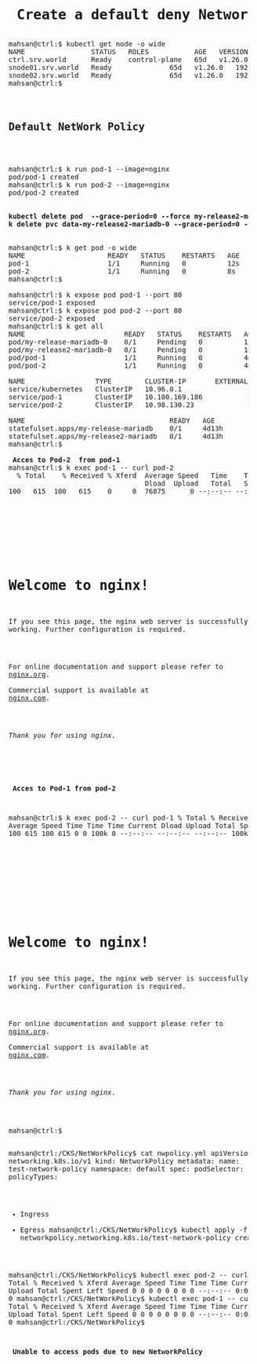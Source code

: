 <pre>
<h1> Create a default deny NetworkPolic </h1>
mahsan@ctrl:$ kubectl get node -o wide
NAME                STATUS   ROLES           AGE   VERSION   INTERNAL-IP    EXTERNAL-IP   OS-IMAGE             KERNEL-VERSION      CONTAINER-RUNTIME
ctrl.srv.world      Ready    control-plane   65d   v1.26.0   192.168.0.25   <none>        Ubuntu 22.04.1 LTS   5.15.0-46-generic   containerd://1.6.14
snode01.srv.world   Ready    <none>          65d   v1.26.0   192.168.0.71   <none>        Ubuntu 22.04.1 LTS   5.15.0-46-generic   containerd://1.6.14
snode02.srv.world   Ready    <none>          65d   v1.26.0   192.168.0.72   <none>        Ubuntu 22.04.1 LTS   5.15.0-46-generic   containerd://1.6.14
mahsan@ctrl:$

<b><h2>
Default NetWork Policy </b></h2>


mahsan@ctrl:$ k run pod-1 --image=nginx
pod/pod-1 created
mahsan@ctrl:$ k run pod-2 --image=nginx
pod/pod-2 created

<b>
kubectl delete pod  --grace-period=0 --force my-release2-mariadb-0
k delete pvc data-my-release2-mariadb-0 --grace-period=0 --force
</b>

mahsan@ctrl:$ k get pod -o wide
NAME                    READY   STATUS    RESTARTS   AGE     IP              NODE                NOMINATED NODE   READINESS GATES
pod-1                   1/1     Running   0          12s     172.16.186.68   snode01.srv.world   <none>           <none>
pod-2                   1/1     Running   0          8s      172.16.186.69   snode01.srv.world   <none>           <none>
mahsan@ctrl:$

mahsan@ctrl:$ k expose pod pod-1 --port 80
service/pod-1 exposed
mahsan@ctrl:$ k expose pod pod-2 --port 80
service/pod-2 exposed
mahsan@ctrl:$ k get all
NAME                        READY   STATUS    RESTARTS   AGE
pod/my-release-mariadb-0    0/1     Pending   0          11m
pod/my-release2-mariadb-0   0/1     Pending   0          10m
pod/pod-1                   1/1     Running   0          4m23s
pod/pod-2                   1/1     Running   0          4m19s

NAME                 TYPE        CLUSTER-IP       EXTERNAL-IP   PORT(S)   AGE
service/kubernetes   ClusterIP   10.96.0.1        <none>        443/TCP   65d
service/pod-1        ClusterIP   10.100.169.186   <none>        80/TCP    8s
service/pod-2        ClusterIP   10.98.130.23     <none>        80/TCP    4s

NAME                                   READY   AGE
statefulset.apps/my-release-mariadb    0/1     4d13h
statefulset.apps/my-release2-mariadb   0/1     4d13h
mahsan@ctrl:$

<b> Acces to Pod-2  from pod-1</b>
mahsan@ctrl:$ k exec pod-1 -- curl pod-2
  % Total    % Received % Xferd  Average Speed   Time    Time     Time  Current
                                 Dload  Upload   Total   Spent    Left  Speed
100   615  100   615    0     0  76875      0 --:--:-- --:--:-- --:--:-- 76875
<!DOCTYPE html>
<html>
<head>
<title>Welcome to nginx!</title>
<style>
html { color-scheme: light dark; }
body { width: 35em; margin: 0 auto;
font-family: Tahoma, Verdana, Arial, sans-serif; }
</style>
</head>
<body>
<h1>Welcome to nginx!</h1>
<p>If you see this page, the nginx web server is successfully installed and
working. Further configuration is required.</p>

<p>For online documentation and support please refer to
<a href="http://nginx.org/">nginx.org</a>.<br/>
Commercial support is available at
<a href="http://nginx.com/">nginx.com</a>.</p>

<p><em>Thank you for using nginx.</em></p>
</body>
</html>


<b> Acces to Pod-1  from pod-2</b>

mahsan@ctrl:$ k exec pod-2 -- curl pod-1
  % Total    % Received % Xferd  Average Speed   Time    Time     Time  Current
                                 Dload  Upload   Total   Spent    Left  Speed
100   615  100   615    0     0   100k      0 --:--:-- --:--:-- --:--:--  100k
<!DOCTYPE html>
<html>
<head>
<title>Welcome to nginx!</title>
<style>
html { color-scheme: light dark; }
body { width: 35em; margin: 0 auto;
font-family: Tahoma, Verdana, Arial, sans-serif; }
</style>
</head>
<body>
<h1>Welcome to nginx!</h1>
<p>If you see this page, the nginx web server is successfully installed and
working. Further configuration is required.</p>

<p>For online documentation and support please refer to
<a href="http://nginx.org/">nginx.org</a>.<br/>
Commercial support is available at
<a href="http://nginx.com/">nginx.com</a>.</p>

<p><em>Thank you for using nginx.</em></p>
</body>
</html>
mahsan@ctrl:$

mahsan@ctrl:/CKS/NetWorkPolicy$ cat nwpolicy.yml
apiVersion: networking.k8s.io/v1
kind: NetworkPolicy
metadata:
  name: test-network-policy
  namespace: default
spec:
  podSelector: {}
  policyTypes:
  - Ingress
  - Egress
mahsan@ctrl:/CKS/NetWorkPolicy$ kubectl apply -f nwpolicy.yml
networkpolicy.networking.k8s.io/test-network-policy created

mahsan@ctrl:/CKS/NetWorkPolicy$ kubectl exec pod-2 -- curl pod-1
  % Total    % Received % Xferd  Average Speed   Time    Time     Time  Current
                                 Dload  Upload   Total   Spent    Left  Speed
  0     0    0     0    0     0      0      0 --:--:--  0:00:03 --:--:--     0
mahsan@ctrl:/CKS/NetWorkPolicy$ kubectl exec pod-1 -- curl pod-2
  % Total    % Received % Xferd  Average Speed   Time    Time     Time  Current
                                 Dload  Upload   Total   Spent    Left  Speed
  0     0    0     0    0     0      0      0 --:--:--  0:00:01 --:--:--     0
mahsan@ctrl:/CKS/NetWorkPolicy$

<b> Unable to access pods due to new NetworkPolicy </b>


</pre>

